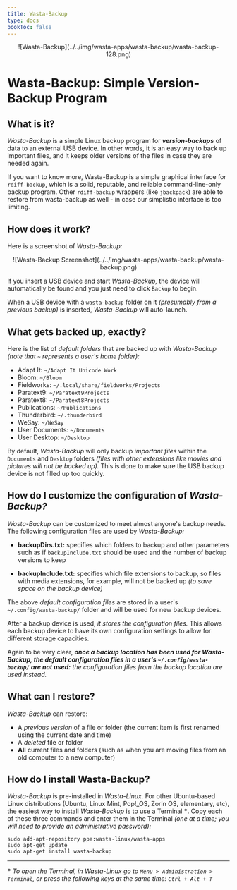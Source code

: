 ```yaml
---
title: Wasta-Backup
type: docs
bookToc: false
---
```


<p align="center"> ![Wasta-Backup](../../img/wasta-apps/wasta-backup/wasta-backup-128.png)

# Wasta-Backup: Simple Version-Backup Program

## What is it?

*Wasta-Backup* is a simple Linux backup program for ***version-backups*** of data to an external USB device. In other words, it is an easy way to back up important files, and it keeps older versions of the files in case they are needed again.

If you want to know more, Wasta-Backup is a simple graphical interface for `rdiff-backup`, which is a solid, reputable, and reliable command-line-only backup program. Other `rdiff-backup` wrappers (like `jbackpack`) are able to restore from wasta-backup as well - in case our simplistic interface is too limiting.

## How does it work?

Here is a screenshot of *Wasta-Backup:*

<p align="center"> ![Wasta-Backup Screenshot](../../img/wasta-apps/wasta-backup/wasta-backup.png)

If you insert a USB device and start *Wasta-Backup,* the device will automatically be found and you just need to click `Backup` to begin.

When a USB device with a `wasta-backup` folder on it *(presumably from a previous backup)* is inserted, *Wasta-Backup* will auto-launch.

## What gets backed up, exactly?

Here is the list of *default folders* that are backed up with *Wasta-Backup (note that `~` represents a user's home folder):*

- Adapt It: `~/Adapt It Unicode Work`
- Bloom: `~/Bloom`
- Fieldworks: `~/.local/share/fieldworks/Projects`
- Paratext9: `~/Paratext9Projects`
- Paratext8: `~/Paratext8Projects`
- Publications: `~/Publications`
- Thunderbird: `~/.thunderbird`
- WeSay: `~/WeSay`
- User Documents: `~/Documents`
- User Desktop: `~/Desktop`

By default, *Wasta-Backup* will only backup *important files* within the `Documents` and `Desktop` folders *(files with other extensions like movies and pictures will not be backed up).* This is done to make sure the USB backup device is not filled up too quickly.

## How do I customize the configuration of *Wasta-Backup?*

*Wasta-Backup* can be customized to meet almost anyone's backup needs. The following configuration files are used by *Wasta-Backup:*

- **backupDirs.txt:** specifies which folders to backup and other parameters such as if `backupInclude.txt` should be used and the number of backup versions to keep

- **backupInclude.txt:** specifies which file extensions to backup, so files with media extensions, for example, will not be backed up *(to save space on the backup device)*

The above *default configuration files* are stored in a user's `~/.config/wasta-backup/` folder and will be used for new backup devices.

After a backup device is used, *it stores the configuration files.* This allows each backup device to have its own configuration settings to allow for different storage capacities.

Again to be very clear, ***once a backup location has been used for Wasta-Backup, the default configuration files in a user's `~/.config/wasta-backup/` are not used:*** *the configuration files from the backup location are used instead.*

## What can I restore?

*Wasta-Backup* can restore:

- A *previous version* of a file or folder (the current item is first renamed using the current date and time)
- A *deleted* file or folder
- **All** current files and folders (such as when you are moving files from an old computer to a new computer)

## How do I install Wasta-Backup?

*Wasta-Backup* is pre-installed in *Wasta-Linux.* For other Ubuntu-based Linux distributions (Ubuntu, Linux Mint, Pop!_OS, Zorin OS, elementary, etc), the easiest way to install *Wasta-Backup* is to use a Terminal **\***. Copy each of these three commands and enter them in the Terminal *(one at a time; you will need to provide an administrative password):*

```
sudo add-apt-repository ppa:wasta-linux/wasta-apps
sudo apt-get update
sudo apt-get install wasta-backup
```

---
**\*** _To open the Terminal, in Wasta-Linux go to `Menu > Administration > Terminal`, or press the following keys at the same time: `Ctrl + Alt + T`_
